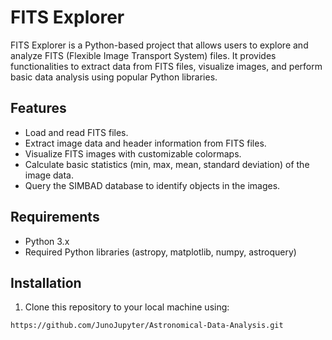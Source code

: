 # FITS Explorer

FITS Explorer is a Python-based project that allows users to explore and analyze FITS (Flexible Image Transport System) files. It provides functionalities to extract data from FITS files, visualize images, and perform basic data analysis using popular Python libraries.

## Features

- Load and read FITS files.
- Extract image data and header information from FITS files.
- Visualize FITS images with customizable colormaps.
- Calculate basic statistics (min, max, mean, standard deviation) of the image data.
- Query the SIMBAD database to identify objects in the images.

## Requirements

- Python 3.x
- Required Python libraries (astropy, matplotlib, numpy, astroquery)

## Installation

1. Clone this repository to your local machine using:

```bash
https://github.com/JunoJupyter/Astronomical-Data-Analysis.git
